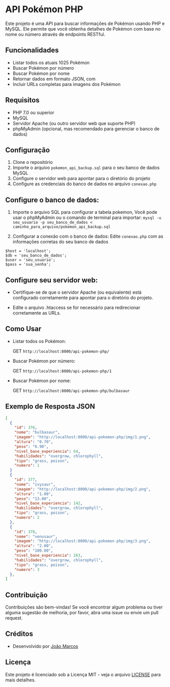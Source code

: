 ﻿# API Pokémon PHP

Este projeto é uma API para buscar informações de Pokémon usando PHP e MySQL. 
Ele permite que você obtenha detalhes de Pokémon com base no nome ou número através de endpoints RESTful.

## Funcionalidades

- Listar todos os atuais 1025 Pokémon
- Buscar Pokémon por número
- Buscar Pokémon por nome
- Retornar dados em formato JSON, com 
- Incluir URLs completas para imagens dos Pokémon

## Requisitos

- PHP 7.0 ou superior
- MySQL
- Servidor Apache (ou outro servidor web que suporte PHP)
- phpMyAdmin (opcional, mas recomendado para gerenciar o banco de dados)

## Configuração

1. Clone o repositório
2. Importe o arquivo `pokemon_api_backup.sql` para o seu banco de dados MySQL
3. Configure o servidor web para apontar para o diretório do projeto
4. Configure as credenciais do banco de dados no arquivo `conexao.php`

## Configure o banco de dados:

1. Importe o arquivo SQL para configurar a tabela pokemon,
Você pode usar o phpMyAdmin ou o comando de terminal para importar:
```mysql -u seu_usuario -p seu_banco_de_dados < caminho_para_arquivo/pokemon_api_backup.sql```

2. Configurar a conexão com o banco de dados:
Edite `conexao.php` com as informações corretas do seu banco de dados

```conexao
$host = 'localhost';
$db = 'seu_banco_de_dados';
$user = 'seu_usuario';
$pass = 'sua_senha';
```

## Configure seu servidor web:

- Certifique-se de que o servidor Apache (ou equivalente) está configurado corretamente para apontar para o diretório do projeto.

- Edite o arquivo .htaccess se for necessário para redirecionar corretamente as URLs.

## Como Usar

- Listar todos os Pokémon:

  GET ```http://localhost:8000/api-pokemon-php/```

- Buscar Pokémon por número:

  GET ```http://localhost:8000/api-pokemon-php/1```

- Buscar Pokémon por nome:

  GET ```http://localhost:8000/api-pokemon-php/bulbasaur```

## Exemplo de Resposta JSON

```json
[
  {
    "id": 376,
    "nome": "bulbasaur",
    "imagem": "http://localhost:8000/api-pokemon-php/img/1.png",
    "altura": "0.70",
    "peso": "6.90",
    "nivel_base_experiencia": 64,
    "habilidades": "overgrow, chlorophyll",
    "tipo": "grass, poison",
    "numero": 1
  }
  {
    "id": 377,
    "nome": "ivysaur",
    "imagem": "http://localhost:8000/api-pokemon-php/img/2.png",
    "altura": "1.00",
    "peso": "13.00",
    "nivel_base_experiencia": 142,
    "habilidades": "overgrow, chlorophyll",
    "tipo": "grass, poison",
    "numero": 2
  },
  {
    "id": 378,
    "nome": "venusaur",
    "imagem": "http://localhost:8000/api-pokemon-php/img/3.png",
    "altura": "2.00",
    "peso": "100.00",
    "nivel_base_experiencia": 263,
    "habilidades": "overgrow, chlorophyll",
    "tipo": "grass, poison",
    "numero": 3
  },
]

```
## Contribuição

Contribuições são bem-vindas! Se você encontrar algum problema ou tiver alguma sugestão de melhoria, por favor, abra uma issue ou envie um pull request.

## Créditos

- Desenvolvido por [João Marcos](https://links.jm7087.com/)

## Licença

Este projeto é licenciado sob a Licença MIT - veja o arquivo [LICENSE](LICENSE) para mais detalhes.
